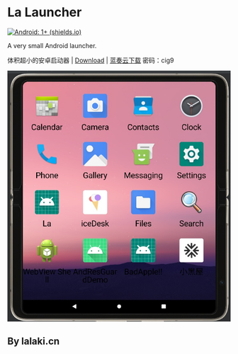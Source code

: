 # La Launcher
[![Android: 1+ (shields.io)](https://img.shields.io/badge/Android-1+-2f9b45?logo=android)](https://www.bilibili.com/video/BV1FW421d7Fi/)

A very small Android launcher.

体积超小的安卓启动器 | [Download](https://github.com/lalakii/LaLauncher/releases) | [蓝奏云下载](https://a01.lanzout.com/b0hc4tmoj) 密码：cig9

![Demo](demo.jpg)
## By lalaki.cn
